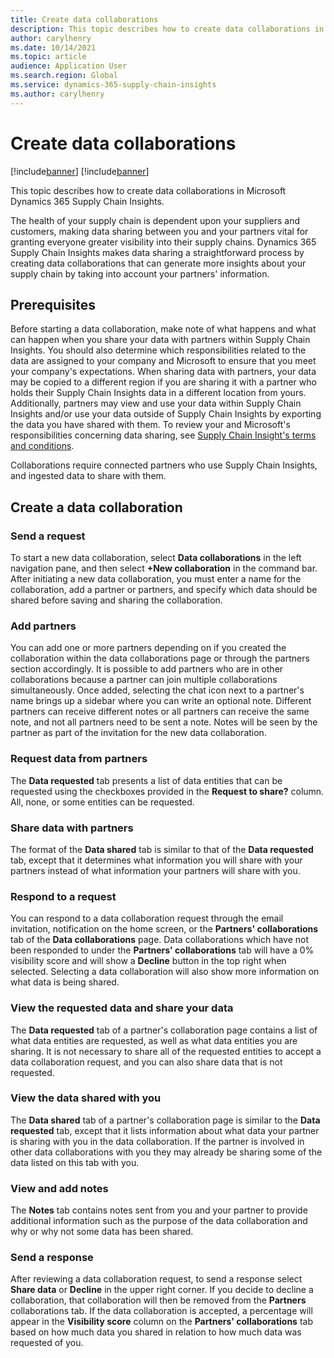 ```yaml
---
title: Create data collaborations
description: This topic describes how to create data collaborations in Microsoft Dynamics 365 Supply Chain Insights.
author: carylhenry
ms.date: 10/14/2021
ms.topic: article
audience: Application User
ms.search.region: Global
ms.service: dynamics-365-supply-chain-insights
ms.author: carylhenry
---
```


# Create data collaborations

[!include[banner](includes/banner.md)]
[!include[banner](includes/preview-banner.md)]

This topic describes how to create data collaborations in Microsoft Dynamics 365 Supply Chain Insights.

The health of your supply chain is dependent upon your suppliers and customers, making data sharing between you and your partners vital for granting everyone greater visibility into their supply chains. Dynamics 365 Supply Chain Insights makes data sharing a straightforward process by creating data collaborations that can generate more insights about your supply chain by taking into account your partners' information.

## Prerequisites

Before starting a data collaboration, make note of what happens and what can happen when you share your data with partners within Supply Chain Insights. You should also determine which responsibilities related to the data are assigned to your company and Microsoft to ensure that you meet your company's expectations. When sharing data with partners, your data may be copied to a different region if you are sharing it with a partner who holds their Supply Chain Insights data in a different location from yours. Additionally, partners may view and use your data within Supply Chain Insights and/or use your data outside of Supply Chain Insights by exporting the data you have shared with them. To review your and Microsoft's responsibilities concerning data sharing, see [Supply Chain Insight's terms and conditions](https://aka.ms/scitc).

Collaborations require connected partners who use Supply Chain Insights, and ingested data to share with them.

## Create a data collaboration 

<!--![demo for how to create a data collaboration with one partner](/articles/media/create-collaboration-example-flow.gif)-->

### Send a request
 
To start a new data collaboration, select **Data collaborations** in the left navigation pane, and then select **+New collaboration** in the command bar. After initiating a new data collaboration, you must enter a name for the collaboration, add a partner or partners, and specify which data should be shared before saving and sharing the collaboration.

### Add partners
 
You can add one or more partners depending on if you created the collaboration within the data collaborations page or through the partners section accordingly. It is possible to add partners who are in other collaborations because a partner can join multiple collaborations simultaneously. Once added, selecting the chat icon next to a partner's name brings up a sidebar where you can write an optional note. Different partners can receive different notes or all partners can receive the same note, and not all partners need to be sent a note. Notes will be seen by the partner as part of the invitation for the new data collaboration.

### Request data from partners

The **Data requested** tab presents a list of data entities that can be requested using the checkboxes provided in the **Request to share?** column. All, none, or some entities can be requested.

### Share data with partners

The format of the **Data shared** tab is similar to that of the **Data requested** tab, except that it determines what information you will share with your partners instead of what information your partners will share with you.

### Respond to a request

You can respond to a data collaboration request through the email invitation, notification on the home screen, or the **Partners' collaborations** tab of the **Data collaborations** page. Data collaborations which have not been responded to under the **Partners' collaborations** tab will have a 0% visibility score and will show a **Decline** button in the top right when selected. Selecting a data collaboration will also show more information on what data is being shared.

### View the requested data and share your data

The **Data requested** tab of a partner's collaboration page contains a list of what data entities are requested, as well as what data entities you are sharing. It is not necessary to share all of the requested entities to accept a data collaboration request, and you can also share data that is not requested.

### View the data shared with you

The **Data shared** tab of a partner's collaboration page is similar to the **Data requested** tab, except that it lists information about what data your partner is sharing with you in the data collaboration. If the partner is involved in other data collaborations with you they may already be sharing some of the data listed on this tab with you.

### View and add notes

The **Notes** tab contains notes sent from you and your partner to provide additional information such as the purpose of the data collaboration and why or why not some data has been shared.

### Send a response

After reviewing a data collaboration request, to send a response select **Share data** or **Decline** in the upper right corner. If you decide to decline a collaboration, that collaboration will then be removed from the **Partners** collaborations tab. If the data collaboration is accepted, a percentage will appear in the **Visibility score** column on the **Partners' collaborations** tab based on how much data you shared in relation to how much data was requested of you.
